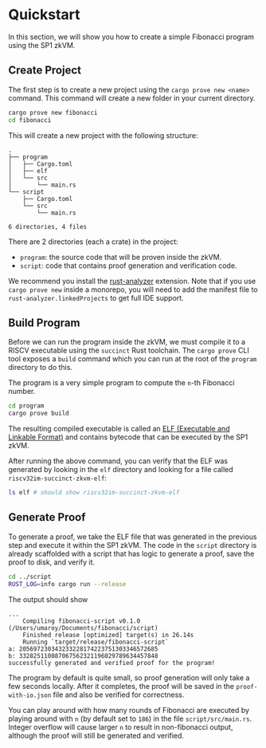 # Quickstart

In this section, we will show you how to create a simple Fibonacci program using the SP1 zkVM.

## Create Project

The first step is to create a new project using the `cargo prove new <name>` command. This command will create a new folder in your current directory.

```bash
cargo prove new fibonacci
cd fibonacci
```

This will create a new project with the following structure:

```
.
├── program
│   ├── Cargo.toml
│   ├── elf
│   └── src
│       └── main.rs
└── script
    ├── Cargo.toml
    └── src
        └── main.rs

6 directories, 4 files
```

There are 2 directories (each a crate) in the project: 
- `program`: the source code that will be proven inside the zkVM.
- `script`: code that contains proof generation and verification code.

We recommend you install the [rust-analyzer](https://marketplace.visualstudio.com/items?itemName=rust-lang.rust-analyzer) extension.
Note that if you use `cargo prove new` inside a monorepo, you will need to add the manifest file to `rust-analyzer.linkedProjects` to get full IDE support.

## Build Program

Before we can run the program inside the zkVM, we must compile it to a RISCV executable using the `succinct` Rust toolchain. The `cargo prove` CLI tool exposes a `build` command which you can run at the root of the `program` directory to do this. 

The program is a very simple program to compute the `n`-th Fibonacci number. 

```bash
cd program
cargo prove build
```

The resulting compiled executable is called an [ELF (Executable and Linkable Format)](https://en.wikipedia.org/wiki/Executable_and_Linkable_Format) and contains bytecode that can be executed by the SP1 zkVM.


After running the above command, you can verify that the ELF was generated by looking in the `elf` directory and looking for a file called `riscv32im-succinct-zkvm-elf`:
```bash
ls elf # should show riscv32im-succinct-zkvm-elf
```

## Generate Proof

To generate a proof, we take the ELF file that was generated in the previous step and execute it within the SP1 zkVM. The code in the `script` directory is already scaffolded with a script that has logic to generate a proof, save the proof to disk, and verify it.

```bash
cd ../script
RUST_LOG=info cargo run --release
```

The output should show
```
...
    Compiling fibonacci-script v0.1.0 (/Users/umaroy/Documents/fibonacci/script)
    Finished release [optimized] target(s) in 26.14s
    Running `target/release/fibonacci-script`
a: 205697230343233228174223751303346572685
b: 332825110087067562321196029789634457848
successfully generated and verified proof for the program!
```

The program by default is quite small, so proof generation will only take a few seconds locally. After it completes, the proof will be saved in the `proof-with-io.json` file and also be verified for correctness.

You can play around with how many rounds of Fibonacci are executed by playing around with `n` (by default set to `186`) in the file `script/src/main.rs`. Integer overflow will cause larger `n` to result in non-fibonacci output, although the proof will still be generated and verified.